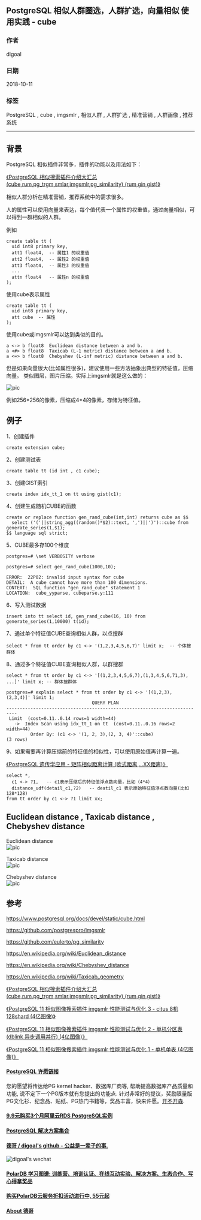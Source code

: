 ## PostgreSQL 相似人群圈选，人群扩选，向量相似 使用实践 - cube  
                                                           
### 作者                                                           
digoal                                                           
                                                           
### 日期                                                           
2018-10-11                                                         
                                                           
### 标签                                                           
PostgreSQL , cube , imgsmlr , 相似人群 , 人群扩选 , 精准营销 , 人群画像 , 推荐系统   
                                                           
----                                                           
                                                           
## 背景     
PostgreSQL 相似插件非常多，插件的功能以及用法如下：  
  
[《PostgreSQL 相似搜索插件介绍大汇总 (cube,rum,pg_trgm,smlar,imgsmlr,pg_similarity) (rum,gin,gist)》](../201809/20180904_01.md)    
  
相似人群分析在精准营销，推荐系统中的需求很多。  
  
人的属性可以使用向量来表达，每个值代表一个属性的权重值，通过向量相似，可以得到一群相似的人群。  
  
例如   
  
```  
create table tt (  
  uid int8 primary key,  
  att1 float4,  -- 属性1 的权重值   
  att2 float4,  -- 属性2 的权重值  
  att3 float4,  -- 属性3 的权重值  
  ...  
  attn float4   -- 属性n 的权重值  
);  
```  
  
使用cube表示属性  
  
```  
create table tt (  
  uid int8 primary key,  
  att cube  -- 属性  
);  
```  
  
使用cube或imgsmlr可以达到类似的目的。  
  
```  
a <-> b	float8	Euclidean distance between a and b.  
a <#> b	float8	Taxicab (L-1 metric) distance between a and b.  
a <=> b	float8	Chebyshev (L-inf metric) distance between a and b.  
```  
  
但是如果向量很大(比如属性很多)，建议使用一些方法抽象出典型的特征值，压缩向量。  类似图层，图片压缩。实际上imgsmlr就是这么做的：  
  
![pic](20181011_01_pic_001.jpg)  
  
例如256\*256的像素，压缩成4\*4的像素，存储为特征值。  
  
## 例子  
  
1、创建插件  
  
```  
create extension cube;  
```  
  
2、创建测试表  
  
```  
create table tt (id int , c1 cube);  
```  
  
3、创建GIST索引  
  
```  
create index idx_tt_1 on tt using gist(c1);  
```  
  
4、创建生成随机CUBE的函数  
  
```  
create or replace function gen_rand_cube(int,int) returns cube as $$  
  select ('('||string_agg((random()*$2)::text, ',')||')')::cube from generate_series(1,$1);  
$$ language sql strict;  
```  
  
5、CUBE最多存100个维度  
  
```  
postgres=# \set VERBOSITY verbose  
  
postgres=# select gen_rand_cube(1000,10);  
  
ERROR:  22P02: invalid input syntax for cube  
DETAIL:  A cube cannot have more than 100 dimensions.  
CONTEXT:  SQL function "gen_rand_cube" statement 1  
LOCATION:  cube_yyparse, cubeparse.y:111  
```  
  
6、写入测试数据  
  
```  
insert into tt select id, gen_rand_cube(16, 10) from generate_series(1,10000) t(id);  
```  
  
7、通过单个特征值CUBE查询相似人群，以点搜群  
  
```  
select * from tt order by c1 <-> '(1,2,3,4,5,6,7)' limit x;  -- 个体搜群体  
```  
  
  
  
8、通过多个特征值CUBE查询相似人群，以群搜群  
  
```  
select * from tt order by c1 <-> '[(1,2,3,4,5,6,7),(1,3,4,5,6,71,3), ...]' limit x; -- 群体搜群体  
```  
  
```  
postgres=# explain select * from tt order by c1 <-> '[(1,2,3),(2,3,4)]' limit 1;  
                                QUERY PLAN                                  
--------------------------------------------------------------------------  
 Limit  (cost=0.11..0.14 rows=1 width=44)  
   ->  Index Scan using idx_tt_1 on tt  (cost=0.11..0.16 rows=2 width=44)  
         Order By: (c1 <-> '(1, 2, 3),(2, 3, 4)'::cube)  
(3 rows)  
```  
  
9、如果需要再计算压缩前的特征值的相似性，可以使用原始值再计算一遍。  
  
[《PostgreSQL 遗传学应用 - 矩阵相似距离计算 (欧式距离,...XX距离)》](../201712/20171227_01.md)    
  
```  
select *,   
  c1 <-> ?1,   -- c1表示压缩后的特征值浮点数向量，比如（4*4）  
  distance_udf(detail_c1,?2)   -- deatil_c1 表示原始特征值浮点数向量(比如128*128)    
from tt order by c1 <-> ?1 limit xx;  
```  
  
## Euclidean distance , Taxicab distance , Chebyshev distance
Euclidean distance  
![pic](20181011_01_pic_002.png)   
  
Taxicab distance  
![pic](20181011_01_pic_003.png)  
  
Chebyshev distance  
![pic](20181011_01_pic_004.png)  
  
## 参考  
https://www.postgresql.org/docs/devel/static/cube.html  
  
https://github.com/postgrespro/imgsmlr  
  
https://github.com/eulerto/pg_similarity  
  
https://en.wikipedia.org/wiki/Euclidean_distance  
  
https://en.wikipedia.org/wiki/Chebyshev_distance  
  
https://en.wikipedia.org/wiki/Taxicab_geometry  
  
[《PostgreSQL 相似搜索插件介绍大汇总 (cube,rum,pg_trgm,smlar,imgsmlr,pg_similarity) (rum,gin,gist)》](../201809/20180904_01.md)    
    
[《PostgreSQL 11 相似图像搜索插件 imgsmlr 性能测试与优化 3 - citus 8机128shard (4亿图像)》](../201809/20180904_04.md)    
    
[《PostgreSQL 11 相似图像搜索插件 imgsmlr 性能测试与优化 2 - 单机分区表 (dblink 异步调用并行) (4亿图像)》](../201809/20180904_03.md)    
    
[《PostgreSQL 11 相似图像搜索插件 imgsmlr 性能测试与优化 1 - 单机单表 (4亿图像)》](../201809/20180904_02.md)    
    
  
  
  
  
  
  
  
  
  
  
  
  
  
  
  
  
  
  
  
  
  
  
  
  
  
  
  
  
  
  
  
  
  
  
  
  
  
  
  
  
  
  
  
  
  
  
  
  
  
  
  
  
  
  
  
  
  
  
  
  
  
  
  
  
  
  
  
  
  
#### [PostgreSQL 许愿链接](https://github.com/digoal/blog/issues/76 "269ac3d1c492e938c0191101c7238216")
您的愿望将传达给PG kernel hacker、数据库厂商等, 帮助提高数据库产品质量和功能, 说不定下一个PG版本就有您提出的功能点. 针对非常好的提议，奖励限量版PG文化衫、纪念品、贴纸、PG热门书籍等，奖品丰富，快来许愿。[开不开森](https://github.com/digoal/blog/issues/76 "269ac3d1c492e938c0191101c7238216").  
  
  
#### [9.9元购买3个月阿里云RDS PostgreSQL实例](https://www.aliyun.com/database/postgresqlactivity "57258f76c37864c6e6d23383d05714ea")
  
  
#### [PostgreSQL 解决方案集合](https://yq.aliyun.com/topic/118 "40cff096e9ed7122c512b35d8561d9c8")
  
  
#### [德哥 / digoal's github - 公益是一辈子的事.](https://github.com/digoal/blog/blob/master/README.md "22709685feb7cab07d30f30387f0a9ae")
  
  
![digoal's wechat](../pic/digoal_weixin.jpg "f7ad92eeba24523fd47a6e1a0e691b59")
  
  
#### [PolarDB 学习图谱: 训练营、培训认证、在线互动实验、解决方案、生态合作、写心得拿奖品](https://www.aliyun.com/database/openpolardb/activity "8642f60e04ed0c814bf9cb9677976bd4")
  
  
#### [购买PolarDB云服务折扣活动进行中, 55元起](https://www.aliyun.com/activity/new/polardb-yunparter?userCode=bsb3t4al "e0495c413bedacabb75ff1e880be465a")
  
  
#### [About 德哥](https://github.com/digoal/blog/blob/master/me/readme.md "a37735981e7704886ffd590565582dd0")
  

